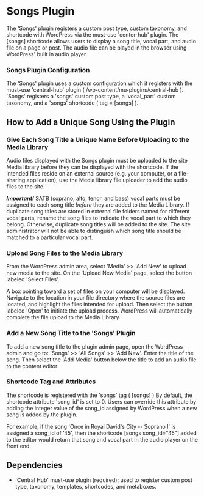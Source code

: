 # Songs Plugin 

The 'Songs' plugin registers a custom post type, custom taxonomy, and shortcode with WordPress via the 
must-use 'center-hub' plugin. The [songs] shortcode allows users to display a song title, vocal part, and 
audio file on a page or post. The audio file can be played in the browser using WordPress' built in 
audio player. 

### Songs Plugin Configuration

The 'Songs' plugin uses a custom configuration which it registers with the must-use 'central-hub' plugin 
( /wp-content/mu-plugins/central-hub ). 'Songs' registers a 'songs' custom post type, a 'vocal_part' custom 
taxonomy, and a 'songs' shortcode ( tag = [songs] ).

## How to Add a Unique Song Using the Plugin
### Give Each Song Title a Unique Name Before Uploading to the Media Library

Audio files displayed with the Songs plugin must be uploaded to the site Media library before 
they can be displayed with the shortcode. If the intended files reside on an external source 
(e.g. your computer, or a file-sharing application), use the Media library file uploader to add 
the audio files to the site. 

_**Important!**_ SATB (soprano, alto, tenor, and bass) vocal parts must be assigned to each song 
title _before_ they are added to the Media Library. If duplicate song titles are stored in 
external file folders named for different vocal parts, rename the song files to indicate the 
vocal part to which they belong. Otherwise, duplicate song titles will be added to the site. 
The site administrator will not be able to distinguish which song title should be matched to 
a particular vocal part.  

### Upload Song Files to the Media Library

From the WordPress admin area, select 'Media' >> 'Add New' to upload new media to the site. 
On the 'Upload New Media' page, select the button labeled 'Select Files'. 

A box pointing toward a set of files on your computer will be displayed. Navigate to the 
location in your file directory where the source files are located, and highlight the files 
intended for upload. Then select the button labeled 'Open' to initiate the upload process. 
WordPress will automatically complete the file upload to the Media Library. 

### Add a New Song Title to the 'Songs' Plugin

To add a new song title to the plugin admin page, open the WordPress admin and go to: 'Songs' >> 
'All Songs' >> 'Add New'. Enter the title of the song. Then select the 'Add Media' button below 
the title to add an audio file to the content editor. 

### Shortcode Tag and Attributes

The shortcode is registered with the 'songs' tag ( [songs] ) By default, the shortcode attribute 
'song_id' is set to 0. Users can override this attribute by adding the integer value of the song_id 
assigned by WordPress when a new song is added by the plugin. 

For example, if the song 'Once in Royal David's City -- Soprano I' is assigned a song_id of '45', 
then the shortcode [songs song_id="45"] added to the editor would return that song and vocal part
in the audio player on the front end.  

## Dependencies

- 'Central Hub' must-use plugin (required); used to register custom post type, taxonomy, templates, shortcodes, 
    and metaboxes. 
